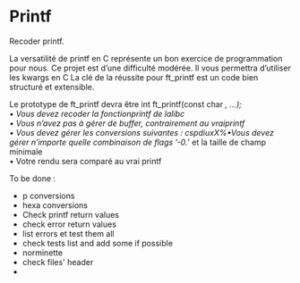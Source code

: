 # Printf
Recoder printf.

La versatilité de printf en C représente un bon exercice de programmation pour nous. Ce projet est d’une difficulté modérée. Il vous permettra d’utiliser les kwargs en C La clé de la réussite pour ft_printf est un code bien structuré et extensible.

Le prototype de ft_printf devra être    int ft_printf(const char *, ...);
</br>• Vous devez recoder la fonctionprintf de lalibc
</br>• Vous n’avez pas à gérer de buffer, contrairement au vraiprintf
</br>• Vous devez gérer les conversions suivantes : cspdiuxX%•Vous devez gérer n’importe quelle combinaison de flags ’-0.*’ et la taille de champ minimale
</br>• Votre rendu sera comparé au vrai printf


To be done :

- p conversions
- hexa conversions
- Check printf return values
- check error return values
- list errors et test them all
- check tests list and add some if possible
- norminette
- check files' header
-
